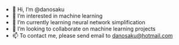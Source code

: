 - 👋 Hi, I’m @danosaku
- 👀 I’m interested in machine learning
- 🌱 I’m currently learning neural network simplification
- 💞️ I’m looking to collaborate on machine learning projects
- 📫 To contact me, please send email to danosaku@hotmail.com

<!---
danosaku/danosaku is a ✨ special ✨ repository because its `README.md` (this file) appears on your GitHub profile.
You can click the Preview link to take a look at your changes.
--->

